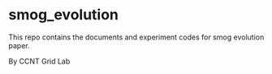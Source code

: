 smog_evolution
==============
This repo contains the documents and experiment codes for smog evolution paper.

By CCNT Grid Lab
